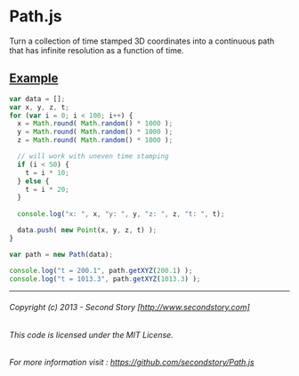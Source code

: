 Path.js
=======

Turn a collection of time stamped 3D coordinates into a continuous path that has infinite resolution as a function of time.

## [Example](http://whoami.hp.af.cm/Linear_Fit_JS/test_record_mouse.html)

```javascript
var data = [];
var x, y, z, t;
for (var i = 0; i < 100; i++) {
  x = Math.round( Math.random() * 1000 );
  y = Math.round( Math.random() * 1000 );
  z = Math.round( Math.random() * 1000 );

  // will work with uneven time stamping
  if (i < 50) {
    t = i * 10;
  } else {
    t = i * 20;
  }
  
  console.log("x: ", x, "y: ", y, "z: ", z, "t: ", t);

  data.push( new Point(x, y, z, t) );
}

var path = new Path(data);

console.log("t = 200.1", path.getXYZ(200.1) );
console.log("t = 1013.3", path.getXYZ(1013.3) );
```
---

###### Copyright (c) 2013 - Second Story [http://www.secondstory.com]
###### This code is licensed under the MIT License. 
###### For more information visit  : https://github.com/secondstory/Path.js